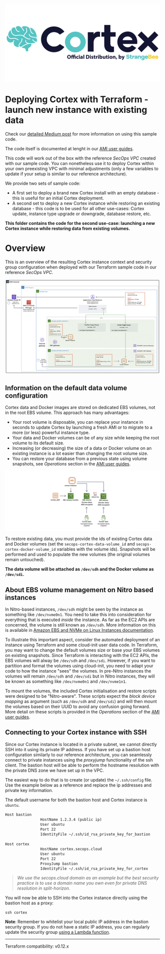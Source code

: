 ![Cortex official distribution](assets/logo-ami-cortex.png)

# Deploying Cortex with Terraform - launch new instance with existing data

Check our [detailed Medium post](https://medium.com/strangebee-hands-on/thehive-and-cortex-on-aws-ami-tutorials-part-2-launching-automatically-with-terraform-18459c5b9411) for more information on using this sample code.

The code itself is documented at lenght in our [AMI user guides](https://strangebee.com/aws).

This code will work out of the box with the reference *SecOps VPC* created with our sample code. You can nonetheless use it to deploy Cortex within your own preexisting VPC with minimal adjustments (only a few variables to update if your setup is similar to our reference architecture).

We provide two sets of sample code:

+ A first set to deploy a brand new Cortex install with an empty database - this is useful for an initial Cortex deployment.
+ A second set to deploy a new Cortex instance while restoring an existing database - this code is to be used for all other use-cases: Cortex update, instance type upgrade or downgrade, database restore, etc.

**This folder contains the code for the second use-case: launching a new Cortex instance while restoring data from existing volumes.**

# Overview

This is an overview of the resulting Cortex instance context and security group configuration when deployed with our Terraform sample code in our reference *SecOps VPC*.

![Cortex deployed in our SecOps reference architecture VPC with a public-facing Application Load Balancer](assets/ALB-Cortex.png)

## Information on the default data volume configuration
Cortex data and Docker images are stored on dedicated EBS volumes, not in the root EBS volume. This approach has many advantages:

+ Your root volume is disposable, you can replace your instance in seconds to update Cortex by launching a fresh AMI or to migrate to a more (or less) powerful instance type.
+ Your data and Docker volumes can be of any size while keeping the root volume to its default size. 
+ Increasing (or decreasing) the size of a data or Docker volume on an existing instance is a lot easier than changing the root volume size.
+ You can restore your database from a previous state using volume snapshots, see *Operations* section in the [AMI user guides](https://strangebee.com/aws). 

![Cortex data volume](assets/RestoreInstall-Cortex.png)

To restore existing data, you must provide the ids of existing Cortex data and Docker volumes (set the `secops-cortex-data-volume_id` and `secops-cortex-docker-volume_id` variables with the volume ids). Snapshots will be performed and used to populate the new volumes (the original volumes remain untouched).

**The data volume will be attached as `/dev/sdh` and the Docker volume as `/dev/sdi`.**

## About EBS volume management on Nitro based instances

In Nitro-based instances, `/dev/sdh` might be seen by the instance as something like `/dev/nvme0n1`. You need to take this into consideration for everything that is executed *inside* the instance. As far as the EC2 APIs are concerned, the volume is still known as `/dev/sdh`. More information on this is available in [Amazon EBS and NVMe on Linux Instances documentation](https://docs.aws.amazon.com/AWSEC2/latest/UserGuide/nvme-ebs-volumes.html#identify-nvme-ebs-device).

To illustrate this important aspect, consider the automated deployment of an instance using Terraform and some cloud-init user data code. In Terraform, you may want to change the default volumes size or base your EBS volumes on existing snapshots. Since Terraform is interacting with the EC2 APIs, the EBS volumes will alway be `/dev/sdh` and `/dev/sdi`. However, if you want to partition and format the volumes using cloud-init, you need to adapt your code to how the instance "sees" the volumes. In pre-Nitro instances the volumes will remain `/dev/sdh` and `/dev/sdi` but in Nitro instances, they will be known as something like `/dev/nvme0n1` and `/dev/nvme1n1`. 

To mount the volumes, the included Cortex initialisation and restore scripts were designed to be "Nitro-aware". These scripts expect the *block device mapping* as argument (such as `/dev/sdh` and `/dev/sdi`) and will then mount the volumes based on their UUID to avoid any confusion going forward. More detail on these scripts is provided in the *Operations* section of the [AMI user guides](https://strangebee.com/aws).

## Connecting to your Cortex instance with SSH
Since our Cortex instance is located in a private subnet, we cannot directly SSH into it using its private IP address. If you have set up a bastion host configuration similarly to our reference architecture, you can seamlessly connect to private instances using the *proxyjump* functionality of the ssh client. The bastion host will be able to perform the hostname resolution with the private DNS zone we have set up in the VPC. 

The easiest way to do that is to create (or update) the `~/.ssh/config` file. Use the example below as a reference and replace the ip addresses and private key information.

The default username for both the bastion host and Cortex instance is `ubuntu`.

```
Host bastion
				HostName 1.2.3.4 (public ip)
				User ubuntu
				Port 22
				IdentityFile ~/.ssh/id_rsa_private_key_for_bastion

Host cortex
				HostName cortex.secops.cloud
				User ubuntu
				Port 22
				ProxyJump bastion
				IdentityFile ~/.ssh/id_rsa_private_key_for_cortex
```

> *We use the secops.cloud domain as an example but the best security practice is to use a domain name you own even for private DNS resolution in split-horizon.*

You will now be able to SSH into the Cortex instance directly using the bastion host as a proxy:

```
ssh cortex 
```

**Note**: Remember to whitelist your local public IP address in the bastion security group. If you do not have a static IP address, you can regularly update the security group [using a Lambda function](https://medium.com/@griggheo/modifying-ec2-security-groups-via-aws-lambda-functions-115a1828cdb6).

---
Terraform compatibility: v0.12.x